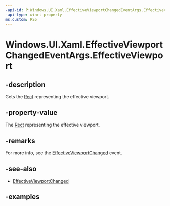 ```yaml
---
-api-id: P:Windows.UI.Xaml.EffectiveViewportChangedEventArgs.EffectiveViewport
-api-type: winrt property
ms.custom: RS5
---
```


<!-- Property syntax.
public Rect EffectiveViewport { get; }
-->

# Windows.UI.Xaml.EffectiveViewportChangedEventArgs.EffectiveViewport

## -description

Gets the [Rect](../windows.foundation/rect.md) representing the effective viewport.

## -property-value

The [Rect](../windows.foundation/rect.md) representing the effective viewport.

## -remarks

For more info, see the [EffectiveViewportChanged](frameworkelement_effectiveviewportchanged.md) event.

## -see-also

* [EffectiveViewportChanged](frameworkelement_effectiveviewportchanged.md)

## -examples
